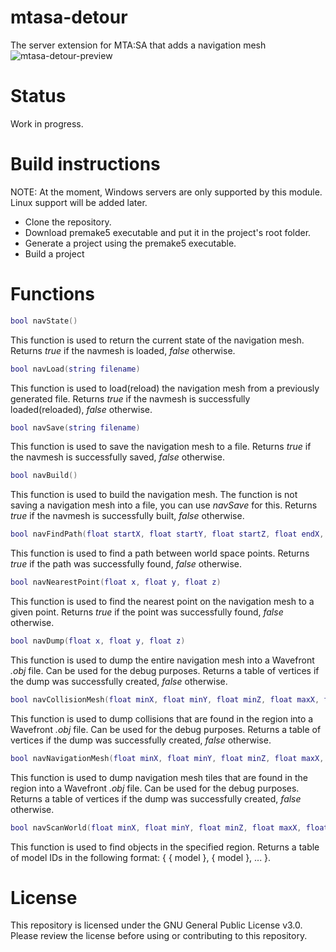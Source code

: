 # mtasa-detour
The server extension for MTA:SA that adds a navigation mesh
![mtasa-detour-preview](https://github.com/tederis/mtasa-detour/assets/12121551/1cf56319-6555-4253-aa5d-2ae5072c2a51)

Status
======

Work in progress.

Build instructions
======

NOTE: At the moment, Windows servers are only supported by this module. Linux support will be added later.
* Clone the repository.
* Download premake5 executable and put it in the project's root folder.
* Generate a project using the premake5 executable.
* Build a project

Functions
======
```lua
bool navState()
```
This function is used to return the current state of the navigation mesh. Returns *true* if the navmesh is loaded, *false* otherwise.

```lua
bool navLoad(string filename)
```
This function is used to load(reload) the navigation mesh from a previously generated file. Returns *true* if the navmesh is successfully loaded(reloaded), *false* otherwise.

```lua
bool navSave(string filename)
```
This function is used to save the navigation mesh to a file. Returns *true* if the navmesh is successfully saved, *false* otherwise.

```lua
bool navBuild()
```
This function is used to build the navigation mesh. The function is not saving a navigation mesh into a file, you can use *navSave* for this. Returns *true* if the navmesh is successfully built, *false* otherwise.

```lua
bool navFindPath(float startX, float startY, float startZ, float endX, float endY, float endZ)
```
This function is used to find a path between world space points. Returns *true* if the path was successfully found, *false* otherwise.

```lua
bool navNearestPoint(float x, float y, float z)
```
This function is used to find the nearest point on the navigation mesh to a given point. Returns *true* if the point was successfully found, *false* otherwise.

```lua
bool navDump(float x, float y, float z)
```
This function is used to dump the entire navigation mesh into a Wavefront *.obj* file. Can be used for the debug purposes. Returns a table of vertices if the dump was successfully created, *false* otherwise.

```lua
bool navCollisionMesh(float minX, float minY, float minZ, float maxX, float maxY, float maxZ, float bias)
```
This function is used to dump collisions that are found in the region into a Wavefront *.obj* file. Can be used for the debug purposes. Returns a table of vertices if the dump was successfully created, *false* otherwise.

```lua
bool navNavigationMesh(float minX, float minY, float minZ, float maxX, float maxY, float maxZ, float bias)
```
This function is used to dump navigation mesh tiles that are found in the region into a Wavefront *.obj* file. Can be used for the debug purposes. Returns a table of vertices if the dump was successfully created, *false* otherwise.

```lua
bool navScanWorld(float minX, float minY, float minZ, float maxX, float maxY, float maxZ)
```
This function is used to find objects in the specified region. Returns a table of model IDs in the following format: { { model }, { model }, ... }.

License
======
This repository is licensed under the GNU General Public License v3.0. Please review the license before using or contributing to this repository.
